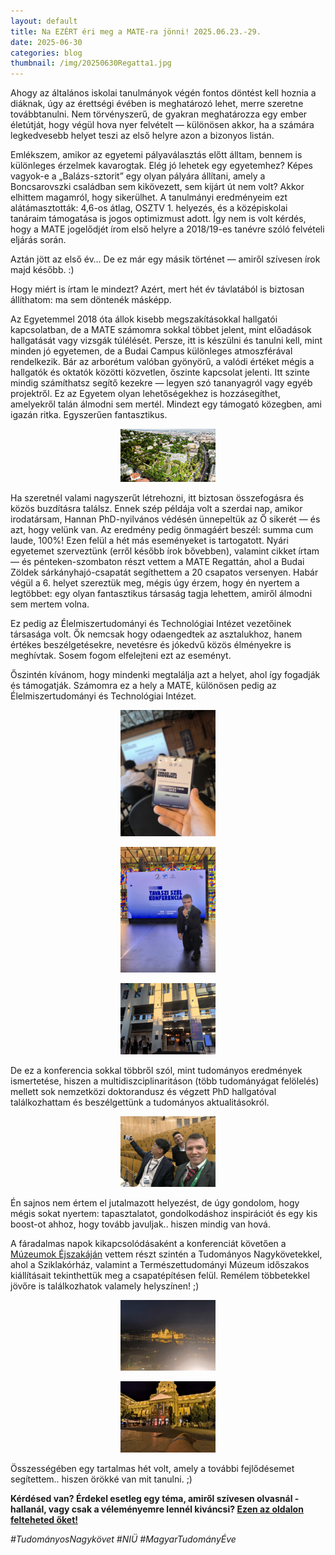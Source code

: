 ```yaml
---
layout: default
title: Na EZÉRT éri meg a MATE-ra jönni! 2025.06.23.-29.
date: 2025-06-30 
categories: blog
thumbnail: /img/20250630Regatta1.jpg
---
```


Ahogy az általános iskolai tanulmányok végén fontos döntést kell hoznia a diáknak, úgy az érettségi évében is meghatározó lehet, merre szeretne továbbtanulni. Nem törvényszerű, de gyakran meghatározza egy ember életútját, hogy végül hova nyer felvételt — különösen akkor, ha a számára legkedvesebb helyet teszi az első helyre azon a bizonyos listán.

Emlékszem, amikor az egyetemi pályaválasztás előtt álltam, bennem is különleges érzelmek kavarogtak. Elég jó lehetek egy egyetemhez? Képes vagyok-e a „Balázs-sztorit” egy olyan pályára állítani, amely a Boncsarovszki családban sem kikövezett, sem kijárt út nem volt?
Akkor elhittem magamról, hogy sikerülhet. A tanulmányi eredményeim ezt alátámasztották: 4,6-os átlag, OSZTV 1. helyezés, és a középiskolai tanáraim támogatása is jogos optimizmust adott. Így nem is volt kérdés, hogy a MATE jogelődjét írom első helyre a 2018/19-es tanévre szóló felvételi eljárás során.

Aztán jött az első év…
De ez már egy másik történet — amiről szívesen írok majd később. :)

Hogy miért is írtam le mindezt?
Azért, mert hét év távlatából is biztosan állíthatom: ma sem döntenék másképp.

Az Egyetemmel 2018 óta állok kisebb megszakításokkal hallgatói kapcsolatban, de a MATE számomra sokkal többet jelent, mint előadások hallgatását vagy vizsgák túlélését.
Persze, itt is készülni és tanulni kell, mint minden jó egyetemen, de a Budai Campus különleges atmoszférával rendelkezik. Bár az arborétum valóban gyönyörű, a valódi értéket mégis a hallgatók és oktatók közötti közvetlen, őszinte kapcsolat jelenti.
Itt szinte mindig számíthatsz segítő kezekre — legyen szó tananyagról vagy egyéb projektről.
Ez az Egyetem olyan lehetőségekhez is hozzásegíthet, amelyekről talán álmodni sem mertél. Mindezt egy támogató közegben, ami igazán ritka. Egyszerűen fantasztikus.

<p align="center">
  <img src="/img/20250630BudaiCampus.jpg" alt="SET1" style="max-width:30%;">
</p>




Ha szeretnél valami nagyszerűt létrehozni, itt biztosan összefogásra és közös buzdításra találsz. Ennek szép példája volt a szerdai nap, amikor irodatársam, Hannan PhD-nyilvános védésén ünnepeltük az Ő sikerét — és azt, hogy velünk van. Az eredmény pedig önmagáért beszél: summa cum laude, 100%!
Ezen felül a hét más eseményeket is tartogatott.
Nyári egyetemet szerveztünk (erről később írok bővebben), valamint cikket írtam — és pénteken-szombaton részt vettem a MATE Regattán, ahol a Budai Zöldek sárkányhajó-csapatát segíthettem a 20 csapatos versenyen.
Habár végül a 6. helyet szereztük meg, mégis úgy érzem, hogy én nyertem a legtöbbet: egy olyan fantasztikus társaság tagja lehettem, amiről álmodni sem mertem volna.

Ez pedig az Élelmiszertudományi és Technológiai Intézet vezetőinek társasága volt. Ők nemcsak hogy odaengedtek az asztalukhoz, hanem értékes beszélgetésekre, nevetésre és jókedvű közös élményekre is meghívtak.
Sosem fogom elfelejteni ezt az eseményt.

Őszintén kívánom, hogy mindenki megtalálja azt a helyet, ahol így fogadják és támogatják.
Számomra ez a hely a MATE, különösen pedig az Élelmiszertudományi és Technológiai Intézet.




<p align="center">
  <img src="/img/20250623konfi1.jpg" alt="SET1" style="max-width:30%;">
</p>

<p align="center">
  <img src="/img/20250623konfi2.jpg" alt="SET1" style="max-width:30%;">
</p>

<p align="center">
  <img src="/img/20250623konfi3.jpg" alt="SET1" style="max-width:30%;">
</p>

De ez a konferencia sokkal többről szól, mint tudományos eredmények ismertetése, hiszen a multidiszciplinaritáson (több tudományágat felölelés) mellett sok nemzetközi doktorandusz és végzett PhD hallgatóval találkozhattam és beszélgettünk a tudományos aktualitásokról.

<p align="center">
  <img src="/img/20250623konfi4.jpg" alt="SET1" style="max-width:30%;">
</p>

Én sajnos nem értem el jutalmazott helyezést, de úgy gondolom, hogy mégis sokat nyertem: tapasztalatot, gondolkodáshoz inspirációt és egy kis boost-ot ahhoz, hogy tovább javuljak.. hiszen mindig van hová.

A fáradalmas napok kikapcsolódásaként a konferenciát követően a [Múzeumok Éjszakáján](https://muzej.hu/hirek) vettem részt szintén a Tudományos Nagykövetekkel, ahol a Sziklakórház, valamint a Természettudományi Múzeum időszakos kiállításait tekinthettük meg a csapatépítésen felül. 
Remélem többetekkel jövőre is találkozhatok valamely helyszínen! ;)

<p align="center">
  <img src="/img/20250623MUZEJ.jpg" alt="SET1" style="max-width:30%;">
</p>

<p align="center">
  <img src="/img/20250623Muzej2.jpg" alt="SET1" style="max-width:30%;">
</p>

Összességében egy tartalmas hét volt, amely a további fejlődésemet segítettem.. hiszen örökké van mit tanulni. ;)

**Kérdésed van? Érdekel esetleg egy téma, amiről szívesen olvasnál - hallanál, vagy csak a véleményemre lennél kiváncsi? [Ezen az oldalon felteheted őket!](https://www.facebook.com/profile.php?id=61575576670042)**

*#TudományosNagykövet #NIÜ #MagyarTudományÉve*


